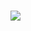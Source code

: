<br> <img src="https://komarev.com/ghpvc/?Iovejoy=peruere&color=5C5C5C&style=flat-square&label=⠀⠀(๑-⠀⠀-๑)⠀⠀&base=13693"> <br>
